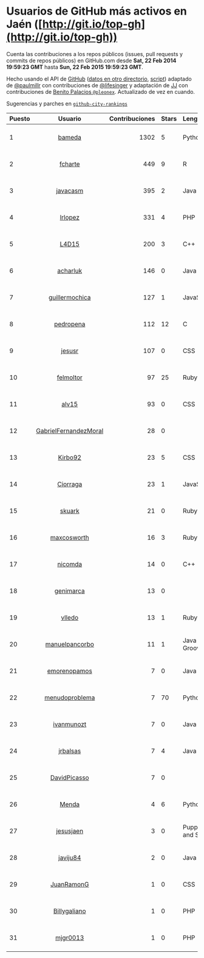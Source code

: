 # Usuarios de GitHub más activos en Jaén ([http://git.io/top-gh](http://git.io/top-gh))



  Cuenta las contribuciones a los repos públicos (issues, pull requests y commits de repos públicos) en GitHub.com desde  **Sat, 22 Feb 2014 19:59:23 GMT** hasta **Sun, 22 Feb 2015 19:59:23 GMT**.

  Hecho usando el API de [GitHub](http://github.com) ([datos en otro directorio](https://github.com/JJ/top-github-users-data/tree/master/data), [script](https://github.com/JJ/top-github-users)) adaptado de [@paulmillr](https://github.com/paulmillr) con contribuciones de [@lifesinger](https://github.com/lifesinger) y adaptación de [JJ](http://jj.github.io) con contribuciones de [Benito Palacios `@pleonex`](http://github.com/pleonex). Actualizado de vez en cuando. 

  Sugerencias y parches en [`github-city-rankings`](http://github.com/JJ/github-city-rankings)


| Puesto   |      Usuario      |  Contribuciones | Stars | Lenguajes   |      Lugar      |  Avatar |
|----------|:-----------------:|----------------:|-------|-------------|:---------------:|---------|
| 1 | [bameda](https://github.com/bameda) | 1302 | 5 | Python | Madrid, Jaén, Spain, España | <img src='https://avatars2.githubusercontent.com/u/877218?v=3&s=64' width='64' height='64' title='David Barragán Merino'> |
| 2 | [fcharte](https://github.com/fcharte) | 449 | 9 | R | Jaén, Granada, Spain | <img src='https://avatars3.githubusercontent.com/u/8365501?v=3&s=64' width='64' height='64' title='Francisco Charte Ojeda'> |
| 3 | [javacasm](https://github.com/javacasm) | 395 | 2 | Java | Granada, Jaén (Spain) | <img src='https://avatars3.githubusercontent.com/u/3841695?v=3&s=64' width='64' height='64' title='Jose Antonio Vacas'> |
| 4 | [lrlopez](https://github.com/lrlopez) | 331 | 4 | PHP | Linares (Jaén) | <img src='https://avatars0.githubusercontent.com/u/547387?v=3&s=64' width='64' height='64' title='Luis Ramón López'> |
| 5 | [L4D15](https://github.com/L4D15) | 200 | 3 | C++ | Jaén | <img src='https://avatars2.githubusercontent.com/u/2948600?v=3&s=64' width='64' height='64' title='José Ladislao Lainez Ortega'> |
| 6 | [acharluk](https://github.com/acharluk) | 146 | 0 | Java | Jaén, Granada, Spain | <img src='https://avatars3.githubusercontent.com/u/5154281?v=3&s=64' width='64' height='64' title='ACharLuk'> |
| 7 | [guillermochica](https://github.com/guillermochica) | 127 | 1 | JavaScript | Granada, de Jaén | <img src='https://avatars0.githubusercontent.com/u/9317092?v=3&s=64' width='64' height='64' title='Guillermo Chica Sabariego'> |
| 8 | [pedropena](https://github.com/pedropena) | 112 | 12 | C | Jaén, Spain | <img src='https://avatars3.githubusercontent.com/u/834583?v=3&s=64' width='64' height='64' title='Pedro Peña Pérez'> |
| 9 | [jesusr](https://github.com/jesusr) | 107 | 0 | CSS | Madrid/Jaén, Spain | <img src='https://avatars2.githubusercontent.com/u/1256168?v=3&s=64' width='64' height='64' title='Jesús R Peinado'> |
| 10 | [felmoltor](https://github.com/felmoltor) | 97 | 25 | Ruby | Madrid / Jaén | <img src='https://avatars1.githubusercontent.com/u/846513?v=3&s=64' width='64' height='64' title='Felipe Molina de la Torre'> |
| 11 | [alv15](https://github.com/alv15) | 93 | 0 | CSS | Linares [Jaén] | <img src='https://avatars3.githubusercontent.com/u/5888073?v=3&s=64' width='64' height='64' title='Álvaro Arellano'> |
| 12 | [GabrielFernandezMoral](https://github.com/GabrielFernandezMoral) | 28 | 0 |  | Jaén (Spain) | <img src='https://avatars3.githubusercontent.com/u/3704317?v=3&s=64' width='64' height='64' title='Gabriel Fernández Moral'> |
| 13 | [Kirbo92](https://github.com/Kirbo92) | 23 | 5 | CSS | Jaén | <img src='https://avatars1.githubusercontent.com/u/559575?v=3&s=64' width='64' height='64' title='Miguel Angel'> |
| 14 | [Ciorraga](https://github.com/Ciorraga) | 23 | 1 | JavaScript | Jaén, Andalucía, España | <img src='https://avatars2.githubusercontent.com/u/5888071?v=3&s=64' width='64' height='64' title='Miguel Ángel Ciórraga'> |
| 15 | [skuark](https://github.com/skuark) | 21 | 0 | Ruby | Jaén, Spain | <img src='https://avatars0.githubusercontent.com/u/454382?v=3&s=64' width='64' height='64' title='Jesús Manuel García Muñoz'> |
| 16 | [maxcosworth](https://github.com/maxcosworth) | 16 | 3 | Ruby | Jaén | <img src='https://avatars2.githubusercontent.com/u/389437?v=3&s=64' width='64' height='64' title='Miguel Á. Arroyo'> |
| 17 | [nicomda](https://github.com/nicomda) | 14 | 0 | C++ | Jaén | <img src='https://avatars2.githubusercontent.com/u/4690565?v=3&s=64' width='64' height='64' title='Nicolás Moral'> |
| 18 | [genimarca](https://github.com/genimarca) | 13 | 0 |  | Jaén, Spain | <img src='https://avatars0.githubusercontent.com/u/6276927?v=3&s=64' width='64' height='64' title='Eugenio'> |
| 19 | [vlledo](https://github.com/vlledo) | 13 | 1 | Ruby | Jaén | <img src='https://avatars0.githubusercontent.com/u/695429?v=3&s=64' width='64' height='64' title='Víctor'> |
| 20 | [manuelpancorbo](https://github.com/manuelpancorbo) | 11 | 1 | Java and Groovy | Jaén, Spain | <img src='https://avatars2.githubusercontent.com/u/9550738?v=3&s=64' width='64' height='64' title='Manuel Pancorbo'> |
| 21 | [emorenopamos](https://github.com/emorenopamos) | 7 | 0 | Java | Torredonjimeno (Jaén)// Córdoba | <img src='https://avatars2.githubusercontent.com/u/7520581?v=3&s=64' width='64' height='64' title='Estefanía Moreno Pamos'> |
| 22 | [menudoproblema](https://github.com/menudoproblema) | 7 | 70 | Python | Jaén, Spain | <img src='https://avatars0.githubusercontent.com/u/976187?v=3&s=64' width='64' height='64' title='Vicente Ruiz'> |
| 23 | [ivanmunozt](https://github.com/ivanmunozt) | 7 | 0 | Java | Martos (Jaén) | <img src='https://avatars2.githubusercontent.com/u/6499436?v=3&s=64' width='64' height='64' title='Iván Muñoz'> |
| 24 | [jrbalsas](https://github.com/jrbalsas) | 7 | 4 | Java | Jaén - Spain | <img src='https://avatars2.githubusercontent.com/u/356995?v=3&s=64' width='64' height='64' title='José Ramón Balsas'> |
| 25 | [DavidPicasso](https://github.com/DavidPicasso) | 7 | 0 |  | Jaén,SPAIN | <img src='https://avatars2.githubusercontent.com/u/6022968?v=3&s=64' width='64' height='64' title='David Fernández'> |
| 26 | [Menda](https://github.com/Menda) | 4 | 6 | Python | Jaén, Spain | <img src='https://avatars2.githubusercontent.com/u/23944?v=3&s=64' width='64' height='64' title='Rafa Muñoz'> |
| 27 | [jesusjaen](https://github.com/jesusjaen) | 3 | 0 | Puppet and Shell | Jaén, Spain | <img src='https://avatars1.githubusercontent.com/u/1171916?v=3&s=64' width='64' height='64' title='Jesús Jaén Díaz'> |
| 28 | [javiju84](https://github.com/javiju84) | 2 | 0 | Java | Jaén | <img src='https://avatars2.githubusercontent.com/u/9318191?v=3&s=64' width='64' height='64' title='Javier'> |
| 29 | [JuanRamonG](https://github.com/JuanRamonG) | 1 | 0 | CSS | Jaén | <img src='https://avatars0.githubusercontent.com/u/4458029?v=3&s=64' width='64' height='64' title='Juan Ramón González Morales'> |
| 30 | [Billygaliano](https://github.com/Billygaliano) | 1 | 0 | PHP | Jaén | <img src='https://avatars2.githubusercontent.com/u/1250392?v=3&s=64' width='64' height='64' title='Guillermo'> |
| 31 | [mjgr0013](https://github.com/mjgr0013) | 1 | 0 | PHP | Jaén | <img src='https://avatars1.githubusercontent.com/u/8981247?v=3&s=64' width='64' height='64' title='Manuel Jesús García Ruiz'> |
